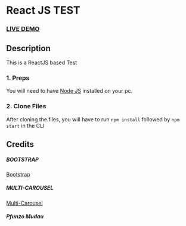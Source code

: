 # React JS TEST

### <a href="http://MudauPfunzo.github.io/ReactJS_Test">LIVE DEMO</a>

## Description

This is a ReactJS based Test

### 1. Preps

You will need to have <a href="https://nodejs.org/">Node JS</a> installed on your pc.

### 2. Clone Files

After cloning the files, you will have to run `npm install` followed by `npm start` in the CLI

## Credits

##### BOOTSTRAP

<a href="https://getbootstrap.com/docs/4.6">Bootstrap </a>

##### MULTI-CAROUSEL

<a href="https://github.com/YIZHUANG/react-multi-carousel">Multi-Carousel </a>

##### Pfunzo Mudau

